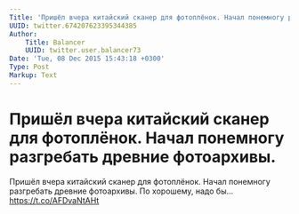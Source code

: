 ```yaml
---
Title: 'Пришёл вчера китайский сканер для фотоплёнок. Начал понемногу разгребать древние фотоархивы.'
UUID: twitter.674207623395344385
Author:
    Title: Balancer
    UUID: twitter.user.balancer73
Date: 'Tue, 08 Dec 2015 15:43:18 +0300'
Type: Post
Markup: Text
---
```


# Пришёл вчера китайский сканер для фотоплёнок. Начал понемногу разгребать древние фотоархивы.

Пришёл вчера китайский сканер для фотоплёнок. Начал
понемногу разгребать древние фотоархивы. По хорошему, надо
бы... https://t.co/AFDvaNtAHt